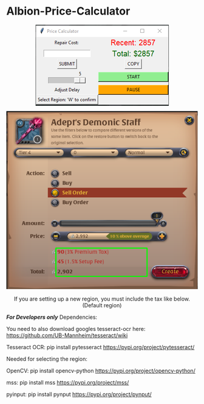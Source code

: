 # Albion-Price-Calculator

<p align = "center">
  <img align = "center" src = "images/gui.PNG">
</p>

<p align = "center">
  <img src = "images/new%20region%20select.PNG">
</p>

<p align = "center">
  If you are setting up a new region, you must include the tax like below. (Default region)
</p>


***For Developers only***
Dependencies:

You need to also download googles tesseract-ocr here: https://github.com/UB-Mannheim/tesseract/wiki

Tesseract OCR: pip install pytesseract
https://pypi.org/project/pytesseract/


Needed for selecting the region:

OpenCV: pip install opencv-python
https://pypi.org/project/opencv-python/

mss: pip install mss
https://pypi.org/project/mss/

pyinput: pip install pynput
https://pypi.org/project/pynput/

